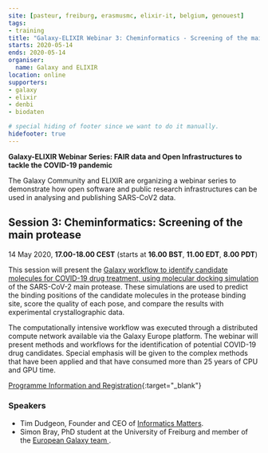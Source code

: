 ```yaml
---
site: [pasteur, freiburg, erasmusmc, elixir-it, belgium, genouest]
tags:
- training
title: "Galaxy-ELIXIR Webinar 3: Cheminformatics - Screening of the main protease"
starts: 2020-05-14
ends: 2020-05-14
organiser:
  name: Galaxy and ELIXIR
location: online
supporters:
- galaxy
- elixir
- denbi
- biodaten

# special hiding of footer since we want to do it manually.
hidefooter: true
---
```


**Galaxy-ELIXIR Webinar Series: FAIR data and Open Infrastructures to tackle the COVID-19 pandemic**

The Galaxy Community and ELIXIR are organizing a webinar series to demonstrate how open software and public research infrastructures can be used in analysing and publishing SARS-CoV2 data.

## Session 3: Cheminformatics: Screening of the main protease

14 May 2020, **17.00-18.00 CEST** (starts at **16.00 BST**, **11.00 EDT**, **8.00 PDT**)

This session will present the [Galaxy workflow to identify candidate molecules for COVID-19 drug treatment, using molecular docking simulation](https://covid19.galaxyproject.org/cheminformatics/) of the SARS-CoV-2 main protease. These simulations are used to predict the binding positions of the candidate molecules in the protease binding site, score the quality of each pose, and compare the results with experimental crystallographic data.

The computationally intensive workflow was executed through a distributed compute network available via the Galaxy Europe platform. The webinar will present methods and workflows for the identification of potential COVID-19 drug candidates. Special emphasis will be given to the complex methods that have been applied and that have consumed more than 25 years of CPU and GPU time.

[Programme Information and Registration](https://elixir-europe.org/events/webinar-galaxy-elixir-covid19){:target="_blank"}

### Speakers
* Tim Dudgeon, Founder and CEO of [Informatics Matters](https://www.informaticsmatters.com/).
* Simon Bray, PhD student at the University of Freiburg and member of the [European Galaxy team
](https://usegalaxy.eu/).
